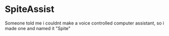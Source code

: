 # SpiteAssist
Someone told me i couldnt make a voice controlled computer assistant, so i made one and named it "Spite"

